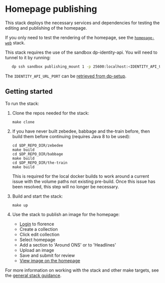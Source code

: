 # Homepage publishing

This stack deploys the necessary services and dependencies for testing the editing and publishing of the homepage.

If you only need to test the rendering of the homepage, see the [`homepage-web`](../homepage-web/) stack.

This stack requires the use of the sandbox dp-identity-api. You will need to tunnel to it by running:

```sh
   dp ssh sandbox publishing_mount 1 -p 25600:localhost:<IDENTITY_API_URL_PORT>
```

The `IDENTITY_API_URL_PORT` can be [retrieved from dp-setup](https://github.com/ONSdigital/dp-setup/blob/awsb/PORTS.md).

## Getting started

To run the stack:

1. Clone the repos needed for the stack:

   ```shell
   make clone
   ```

2. If you have never built zebedee, babbage and the-train before, then build them before continuing (requires Java 8 to be used):

   ```shell
   cd $DP_REPO_DIR/zebedee
   make build
   cd $DP_REPO_DIR/babbage
   make build
   cd $DP_REPO_DIR/the-train
   make build
   ```

   This is required for the local docker builds to work around a current issue with the volume paths not existing pre-build. Once this issue has been resolved, this step will no longer be necessary.

3. Build and start the stack:

   ```shell
   make up
   ```

4. Use the stack to publish an image for the homepage:

   - [Login](http://localhost:8081/florence/login) to florence
   - Create a collection
   - Click edit collection
   - Select homepage
   - Add a section to 'Around ONS' or to 'Headlines'
   - Upload an image
   - Save and submit for review
   - [View image on the homepage](http://localhost:8081)

For more information on working with the stack and other make targets, see the [general stack guidance](../README.md#general-guidance-for-each-stack).
